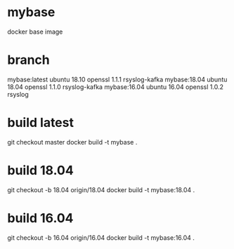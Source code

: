 # mybase
docker base image 

# branch
mybase:latest   ubuntu 18.10 openssl 1.1.1 rsyslog-kafka
mybase:18.04    ubuntu 18.04 openssl 1.1.0 rsyslog-kafka
mybase:16.04    ubuntu 16.04 openssl 1.0.2 rsyslog

# build latest 
git checkout master
docker build -t mybase .

# build 18.04
git checkout -b 18.04 origin/18.04
docker build -t mybase:18.04 .

# build 16.04
git checkout -b 16.04 origin/16.04
docker build -t mybase:16.04 .



